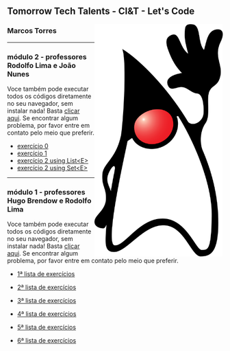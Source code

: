 ## Tomorrow Tech Talents - CI&T - Let's Code

<img width="300px" align="right" src="https://raw.githubusercontent.com/TomorrowTechTalents/.github/development/Duke_(Java_mascot)_waving.svg"/>

### Marcos Torres

---

### módulo 2 - professores Rodolfo Lima e João Nunes

Voce também pode executar todos os códigos diretamente no seu navegador, sem instalar nada! Basta [clicar aqui](https://replit.com/@MarcosTorres7/module2). Se encontrar algum problema, por favor entre em contato pelo meio que preferir.


- [exercício 0](https://github.com/TomorrowTechTalents/modulo2/tree/development/src/Exercise00.java)
- [exercício 1](https://github.com/TomorrowTechTalents/modulo2/tree/development/src/Exercise01.java)
- [exercício 2 using List\<E\>](https://github.com/TomorrowTechTalents/modulo2/tree/development/src/Exercise02List.java)
- [exercício 2 using Set\<E\>](https://github.com/TomorrowTechTalents/modulo2/tree/development/src/Exercise02Set.java)

---

### módulo 1 - professores Hugo Brendow e Rodolfo Lima

Voce também pode executar todos os códigos diretamente no seu navegador, sem instalar nada! Basta [clicar aqui](https://replit.com/@MarcosTorres7/module1). Se encontrar algum problema, por favor entre em contato pelo meio que preferir.

- [1ª lista de exercícios](https://github.com/TomorrowTechTalents/listas_de_exercicios/tree/development/src/lista_de_exercícios01)

- [2ª lista de exercícios](https://github.com/TomorrowTechTalents/listas_de_exercicios/tree/development/src/lista_de_exercícios02)

- [3ª lista de exercícios](https://github.com/TomorrowTechTalents/listas_de_exercicios/tree/development/src/lista_de_exercícios03)

- [4ª lista de exercícios](https://github.com/TomorrowTechTalents/listas_de_exercicios/tree/development/src/lista_de_exercícios04)

- [5ª lista de exercícios](https://github.com/TomorrowTechTalents/listas_de_exercicios/tree/development/src/lista_de_exercícios05)

- [6ª lista de exercícios](https://github.com/TomorrowTechTalents/listas_de_exercicios/tree/development/src/lista_de_exercícios06)

<!--

**Here are some ideas to get you started:**

🙋‍♀️ A short introduction - what is your organization all about?
🌈 Contribution guidelines - how can the community get involved?
👩‍💻 Useful resources - where can the community find your docs? Is there anything else the community should know?
🍿 Fun facts - what does your team eat for breakfast?
🧙 Remember, you can do mighty things with the power of [Markdown](https://docs.github.com/github/writing-on-github/getting-started-with-writing-and-formatting-on-github/basic-writing-and-formatting-syntax)
-->
